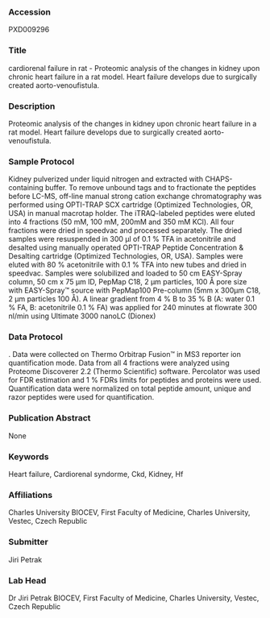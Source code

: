 ### Accession
PXD009296

### Title
cardiorenal failure in rat - Proteomic analysis of the changes in kidney upon chronic heart failure in a rat model. Heart failure develops due to surgically created aorto-venoufistula.

### Description
Proteomic analysis of the changes in kidney upon chronic heart failure in a rat model. Heart failure develops due to surgically created aorto-venoufistula.

### Sample Protocol
Kidney pulverized under liquid nitrogen and extracted with CHAPS-containing buffer. To remove unbound tags and to fractionate the peptides before LC-MS, off-line manual strong cation exchange chromatography was performed using OPTI-TRAP SCX cartridge (Optimized Technologies, OR, USA) in manual macrotap holder. The iTRAQ-labeled peptides were eluted into 4 fractions (50 mM, 100 mM, 200mM and 350 mM KCl). All four fractions were dried in speedvac and processed separately. The dried samples were resuspended in 300 µl of 0.1 % TFA in acetonitrile and desalted using manually operated OPTI-TRAP Peptide Concentration & Desalting cartridge (Optimized Technologies, OR, USA). Samples were eluted with 80 % acetonitrile with 0.1 % TFA into new tubes and dried in speedvac. Samples were solubilized and loaded to 50 cm EASY-Spray column, 50 cm x 75 µm ID, PepMap C18, 2 µm particles, 100 Å pore size with EASY-Spray™ source with PepMap100 Pre-column (5mm x 300µm C18, 2 µm particles 100 Å). A linear gradient from 4 % B to 35 % B (A: water 0.1 % FA, B: acetonitrile 0.1 % FA) was applied for 240 minutes at flowrate 300 nl/min using Ultimate 3000 nanoLC (Dionex)

### Data Protocol
. Data were collected on Thermo Orbitrap Fusion™ in MS3 reporter ion quantification mode. Data from all 4 fractions were analyzed using Proteome Discoverer 2.2 (Thermo Scientific) software. Percolator was used for FDR estimation and 1 % FDRs limits for peptides and proteins were used. Quantification data were normalized on total peptide amount, unique and razor peptides were used for quantification.

### Publication Abstract
None

### Keywords
Heart failure, Cardiorenal syndorme, Ckd, Kidney, Hf

### Affiliations
Charles University
BIOCEV, First Faculty of Medicine, Charles University, Vestec, Czech Republic

### Submitter
Jiri Petrak

### Lab Head
Dr Jiri Petrak
BIOCEV, First Faculty of Medicine, Charles University, Vestec, Czech Republic


